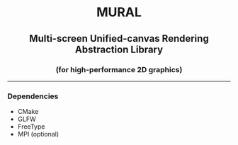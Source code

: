 <h1 align="center">MURAL</h1>
<h2 align="center">Multi-screen Unified-canvas Rendering Abstraction Library</h2>
<h3 align="center">(for high-performance 2D graphics)</h3>

---

### Dependencies
* CMake
* GLFW
* FreeType
* MPI (optional)
